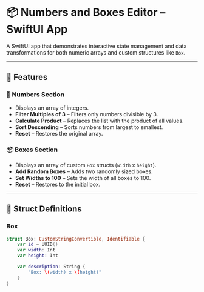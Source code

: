 # 📦 Numbers and Boxes Editor – SwiftUI App

A SwiftUI app that demonstrates interactive state management and data transformations for both numeric arrays and custom structures like `Box`.

---

## 🧩 Features

### 🔢 Numbers Section
- Displays an array of integers.
- **Filter Multiples of 3** – Filters only numbers divisible by 3.
- **Calculate Product** – Replaces the list with the product of all values.
- **Sort Descending** – Sorts numbers from largest to smallest.
- **Reset** – Restores the original array.

### 📦 Boxes Section
- Displays an array of custom `Box` structs (`width` x `height`).
- **Add Random Boxes** – Adds two randomly sized boxes.
- **Set Widths to 100** – Sets the width of all boxes to 100.
- **Reset** – Restores to the initial box.

---

## 🧪 Struct Definitions

### Box
```swift
struct Box: CustomStringConvertible, Identifiable {
    var id = UUID()
    var width: Int
    var height: Int

    var description: String {
        "Box: \(width) x \(height)"
    }
}
